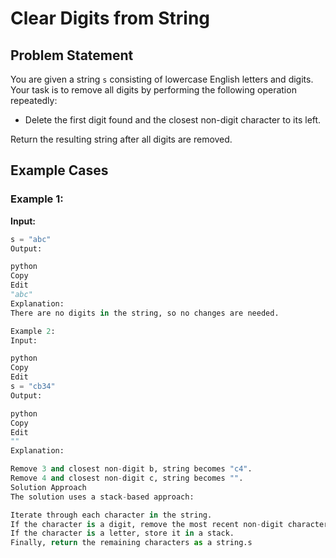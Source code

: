 # Clear Digits from String

## Problem Statement
You are given a string `s` consisting of lowercase English letters and digits.  
Your task is to remove all digits by performing the following operation repeatedly:

- Delete the first digit found and the closest non-digit character to its left.

Return the resulting string after all digits are removed.

## Example Cases

### Example 1:
**Input:**  
```python
s = "abc"
Output:

python
Copy
Edit
"abc"
Explanation:
There are no digits in the string, so no changes are needed.

Example 2:
Input:

python
Copy
Edit
s = "cb34"
Output:

python
Copy
Edit
""
Explanation:

Remove 3 and closest non-digit b, string becomes "c4".
Remove 4 and closest non-digit c, string becomes "".
Solution Approach
The solution uses a stack-based approach:

Iterate through each character in the string.
If the character is a digit, remove the most recent non-digit character.
If the character is a letter, store it in a stack.
Finally, return the remaining characters as a string.s